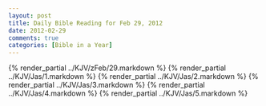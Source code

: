 ```yaml
---
layout: post
title: Daily Bible Reading for Feb 29, 2012
date: 2012-02-29
comments: true
categories: [Bible in a Year]
---
```

{% render_partial ../KJV/zFeb/29.markdown %}
{% render_partial ../KJV/Jas/1.markdown %}
{% render_partial ../KJV/Jas/2.markdown %}
{% render_partial ../KJV/Jas/3.markdown %}
{% render_partial ../KJV/Jas/4.markdown %}
{% render_partial ../KJV/Jas/5.markdown %}
